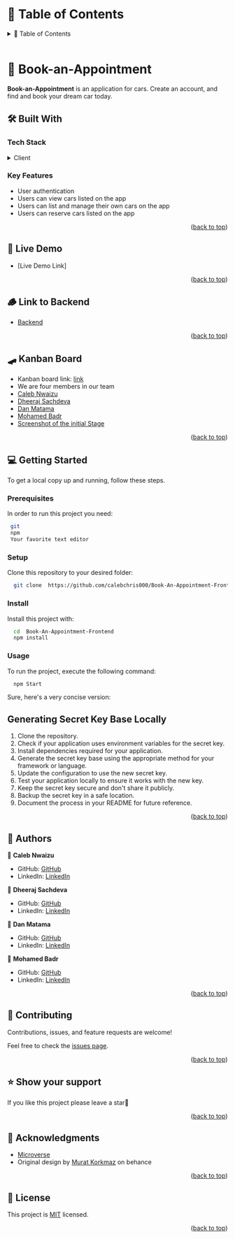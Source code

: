 <!-- TABLE OF CONTENTS -->

# 📗 Table of Contents

<details>
  <summary>📗 Table of Contents</summary>
  <ul>
    <li><a href="#-car-rental-front-end-">📖 Book-an-Appointment </a></li>
    <li><a href="#-built-with-">🛠 Built With</a></li>
    <li><a href="#-getting-started-">💻 Getting Started</a></li>
    <li><a href="#-authors-">👥 Authors </a></li>
    <li><a href="#-future-features-">🔭 Future Features</a></li>
    <li><a href="#-contributing-">🤝 Contributing</a></li>
    <li><a href="#️-show-your-support-">⭐️ Show your support </a></li>
    <li><a href="#-acknowledgments-">🙏 Acknowledgments </a></li>
    <li><a href="#-license-">📝 License</a></li>
  </ul>
</details>

<br>

<!-- PROJECT DESCRIPTION -->

# 📖 Book-an-Appointment <a name="about-project"></a>

**Book-an-Appointment** is an application for cars. Create an account, and find and book your dream car today.


## 🛠 Built With <a name="built-with"></a>

### Tech Stack <a name="tech-stack"></a>

<details>
  <summary>Client</summary>
  <ul>
    <li><a href="https://react.dev/">React</a></li>
    <li><a href="https://redux.js.org/">Redux</a></li>
  </ul>
</details>

<!-- Features -->

### Key Features <a name="key-features"></a>

- User authentication
- Users can view cars listed on the app
- Users can list and manage their own cars on the app
- Users can reserve cars listed on the app

<p align="right">(<a href="#readme-top">back to top</a>)</p>

<!-- LIVE DEMO -->

## 🚀 Live Demo <a name="live-demo"></a>

- [Live Demo Link]

<p align="right">(<a href="#readme-top">back to top</a>)</p>

## 🪵 Link to Backend <a name="key-features"></a>

- [Backend](https://github.com/dheerajsachdeva/Book-An-Appointment-Backend)

<p align="right">(<a href="#readme-top">back to top</a>)</p>

## 🛹 Kanban Board <a name="key-features"></a>

- Kanban board link: [link](https://github.com/calebchris000/Book-An-Appointment-Frontend/projects/1)
- We are four members in our team
- [Caleb Nwaizu](https://github.com/calebchris000)
- [Dheeraj Sachdeva]( https://github.com/dheerajsachdeva)
- [Dan Matama]( https://github.com/danielmatama)
- [Mohamed Badr]( https://github.com/mbdesigns1989)
- [Screenshot of the initial Stage]( https://user-images.githubusercontent.com/112436618/252993020-68f3b5f3-b92f-42b7-8d79-d4a6c32aee14.png)

<p align="right">(<a href="#readme-top">back to top</a>)</p>

<!-- GETTING STARTED -->

## 💻 Getting Started <a name="getting-started"></a>

To get a local copy up and running, follow these steps.

### Prerequisites

In order to run this project you need:

```sh
 git
 npm
 Your favorite text editor
```

### Setup

Clone this repository to your desired folder:

```sh
  git clone  https://github.com/calebchris000/Book-An-Appointment-Frontend.git
```

### Install

Install this project with:

```sh
  cd  Book-An-Appointment-Frontend
  npm install
```

### Usage

To run the project, execute the following command:

```sh
  npm Start
```

Sure, here's a very concise version:

## Generating Secret Key Base Locally

1. Clone the repository.
2. Check if your application uses environment variables for the secret key.
3. Install dependencies required for your application.
4. Generate the secret key base using the appropriate method for your framework or language.
5. Update the configuration to use the new secret key.
6. Test your application locally to ensure it works with the new key.
7. Keep the secret key secure and don't share it publicly.
8. Backup the secret key in a safe location.
9. Document the process in your README for future reference.

<p align="right">(<a href="#readme-top">back to top</a>)</p>

<!-- AUTHORS -->

## 👥 Authors <a name="authors"></a>

👤 **Caleb Nwaizu**

- GitHub: [GitHub](https://github.com/calebchris000)
- LinkedIn: [LinkedIn](https://www.linkedin.com/in/caleb-nwaizu-b815aa23b/)

👤 **Dheeraj Sachdeva**

- GitHub: [GitHub]( https://github.com/dheerajsachdeva)
- LinkedIn: [LinkedIn](https://www.linkedin.com/in/dheeraj-arya/)

👤 **Dan Matama**

- GitHub: [GitHub]( https://github.com/danielmatama)
- LinkedIn: [LinkedIn](https://www.linkedin.com/in/daniel-matama-mwebesa/)

👤 **Mohamed Badr**

- GitHub: [GitHub]( https://github.com/mbdesigns1989)
- LinkedIn: [LinkedIn]( https://www.linkedin.com/in/mohamed-badr-mb/)

<p align="right">(<a href="#readme-top">back to top</a>)</p>

<!-- CONTRIBUTING -->

## 🤝 Contributing <a name="contributing"></a>

Contributions, issues, and feature requests are welcome!

Feel free to check the [issues page](https://github.com/calebchris000/Book-An-Appointment-Frontend/issues).

<p align="right">(<a href="#readme-top">back to top</a>)</p>

<!-- SUPPORT -->

## ⭐️ Show your support <a name="support"></a>

If you like this project please leave a star🤩

<p align="right">(<a href="#readme-top">back to top</a>)</p>

<!-- ACKNOWLEDGEMENTS -->

## 🙏 Acknowledgments <a name="acknowledgements"></a>

- [Microverse](https://www.microverse.org/)
- Original design by [Murat Korkmaz](https://www.behance.net/muratk) on behance

<p align="right">(<a href="#readme-top">back to top</a>)</p>

<!-- LICENSE -->

## 📝 License <a name="license"></a>

This project is [MIT](https://github.com/calebchris000/Book-An-Appointment-Frontend/blob/dev/LICENSE) licensed.

<p align="right">(<a href="#readme-top">back to top</a>)</p>
